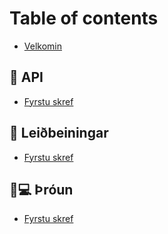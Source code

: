 # Table of contents

* [Velkomin](README.md)

## 🚀 API

* [Fyrstu skref](api/fyrstu-skref.md)

## 📒 Leiðbeiningar

* [Fyrstu skref](leidbeiningar/fyrstu-skref.md)

## 🧑💻 Þróun

* [Fyrstu skref](throun/fyrstu-skref.md)
